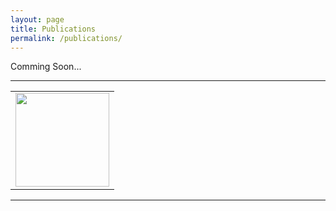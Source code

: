 ```yaml
---
layout: page
title: Publications
permalink: /publications/
---
```


Comming Soon...
<hr/>
<div align="center">
<table text-align="center">
<tr>
<td><a href='http://scholar.google.co.in/citations?user=MahZ6toAAAAJ&hl=en'><img src='/public/images/GoogleScholar.png' width='150' border='0'></a></td>
</tr>
</table>
</div>
<hr/>
